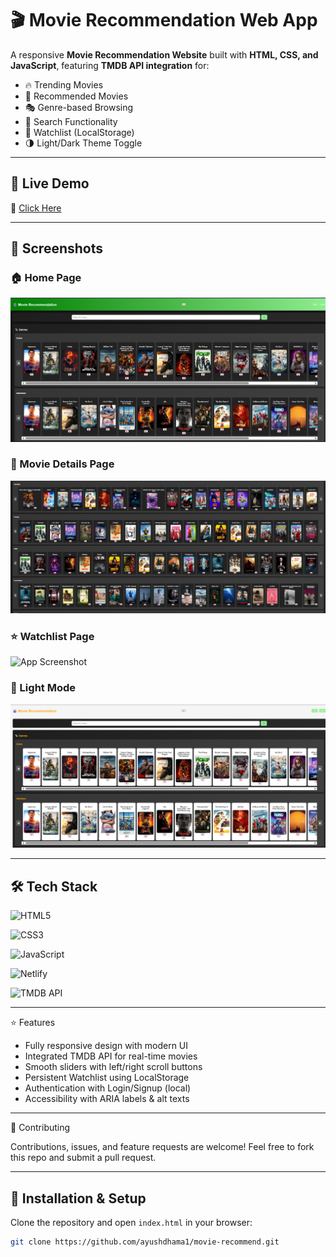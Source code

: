 # 🎬 Movie Recommendation Web App  

A responsive **Movie Recommendation Website** built with **HTML, CSS, and JavaScript**, featuring **TMDB API integration** for:  
- 🔥 Trending Movies  
- 🎯 Recommended Movies  
- 🎭 Genre-based Browsing  
- 🔎 Search Functionality  
- 📌 Watchlist (LocalStorage)  
- 🌗 Light/Dark Theme Toggle  

---

## 🚀 Live Demo  
🔗 [Click Here](https://movierecommendsite.netlify.app/)  

---

## 📸 Screenshots

### 🏠 Home Page
![App Screenshot](screenshots/screenshot1.png)

### 🎥 Movie Details Page
![App Screenshot](screenshots/screenshot2.png)

### ⭐ Watchlist Page
![App Screenshot](screenshots/screenshot3.png)

### 🌙 Light Mode
![App Screenshot](screenshots/screenshot4.png)

---

## 🛠️ Tech Stack  

![HTML5](https://img.shields.io/badge/HTML5-orange?logo=html5&logoColor=white)

![CSS3](https://img.shields.io/badge/CSS3-blue?logo=css3&logoColor=white)

![JavaScript](https://img.shields.io/badge/JavaScript-yellow?logo=javascript&logoColor=black)

![Netlify](https://img.shields.io/badge/Netlify-black?logo=netlify&logoColor=00C7B7)

![TMDB API](https://img.shields.io/badge/TMDB%20API-green)

---

⭐ Features

- Fully responsive design with modern UI
- Integrated TMDB API for real-time movies
- Smooth sliders with left/right scroll buttons
- Persistent Watchlist using LocalStorage
- Authentication with Login/Signup (local)
- Accessibility with ARIA labels & alt texts

---

🤝 Contributing

Contributions, issues, and feature requests are welcome!
Feel free to fork this repo and submit a pull request.

---

## 📂 Installation & Setup  
Clone the repository and open `index.html` in your browser:  
```bash
git clone https://github.com/ayushdhama1/movie-recommend.git

